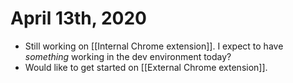 # April 13th, 2020
- Still working on [[Internal Chrome extension]]. I expect to have *something* working in the dev environment today?
- Would like to get started on [[External Chrome extension]].
